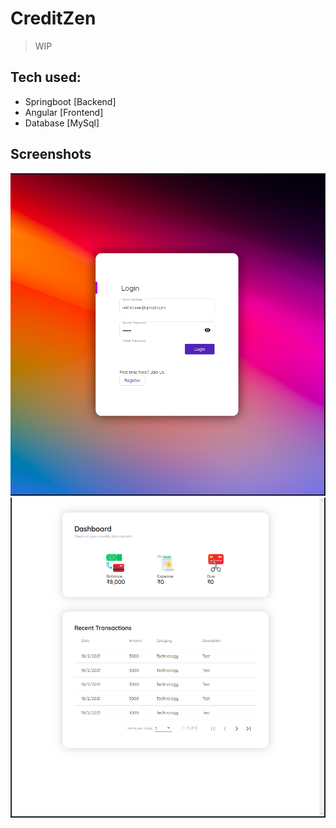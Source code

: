 # CreditZen

> WIP

## Tech used:
- Springboot [Backend]
- Angular [Frontend]
- Database [MySql]

## Screenshots
![Screenshot1](/demo/s1.png)
![Screenshot2](/demo/s2.png)
